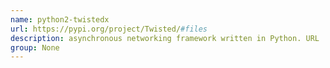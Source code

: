 ```yaml
---
name: python2-twistedx
url: https://pypi.org/project/Twisted/#files
description: asynchronous networking framework written in Python. URL : https://pypi.org/project/Twisted/#files Groups : None
group: None
---
```

